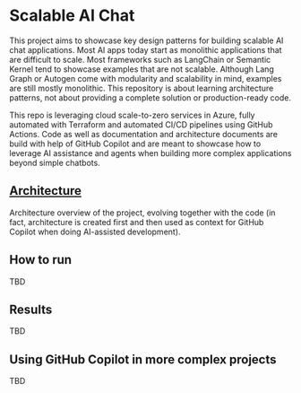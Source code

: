 # Scalable AI Chat
This project aims to showcase key design patterns for building scalable AI chat applications. Most AI apps today start as monolithic applications that are difficult to scale. Most frameworks such as LangChain or Semantic Kernel tend to showcase examples that are not scalable. Although Lang Graph or Autogen come with modularity and scalability in mind, examples are still mostly monolithic. This repository is about learning architecture patterns, not about providing a complete solution or production-ready code.

This repo is leveraging cloud scale-to-zero services in Azure, fully automated with Terraform and automated CI/CD pipelines using GitHub Actions. Code as well as documentation and architecture documents are build with help of GitHub Copilot and are meant to showcase how to leverage AI assistance and agents when building more complex applications beyond simple chatbots.

## [Architecture](./docs/Architecture.md)
Architecture overview of the project, evolving together with the code (in fact, architecture is created first and then used as context for GitHub Copilot when doing AI-assisted development).

## How to run
TBD

## Results
TBD

## Using GitHub Copilot in more complex projects
TBD
